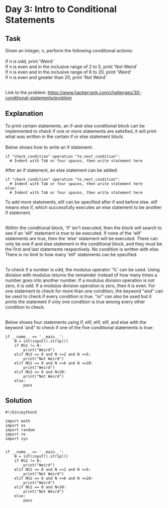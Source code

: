 # Day 3: Intro to Conditional Statements
## Task
Given an integer, n, perform the following conditional actions: <br>
<br>
If n is odd, print 'Weird' <br>
If n is even and in the inclusive range of 2 to 5, print 'Not Weird' <br>
If n is even and in the inclusive range of 6 to 20, print 'Weird' <br>
If n is even and greater than 20, print 'Not Weird' <br> <br>

Link to the problem: https://www.hackerrank.com/challenges/30-conditional-statements/problem
## Explanation
To print certain statements, an if-and-else conditional block can be implemented to check if one or more statements are satisfied, it will print what was written in the certain if or else statement block. <br>
<br>
Below shows how to write an if statement:
```
if "check_condition" operation "to_next_condition":
  # Indent with Tab or four spaces, then write statement here
```
After an if statement, an else statement can be added:
```
if "check_condition" operation "to_next_condition": 
  # Indent with Tab or four spaces, then write statement here
else:
  # Indent with Tab or four spaces, then write statement here
```
To add more statements, elif can be specified after if and before else. elif means else if, which successfully executes an else statement to be another if statement. <br> <br> 

Within the conditional block, 'if' isn't executed, then the block will search to see if an 'elif' statement is true to be executed. If none of the 'elif' statements are true, then the 'else' statement will be executed. There can only be one if and else statement in the conditional block, and they must be the first and last statements respectively. No condition is written with else. There is no limit to how many 'elif' statements can be specified. <br> <br>

To check if a number is odd, the modulus operator '%' can be used. Using division with modulus returns the remainder instead of how many times a number goes into another number. If a modulus division operation is not zero, it is odd. If a modulus division operation is zero, then it is even. For one statement to check for more than one condition, the keyword "and" can be used to check if every condition is true. "or" can also be used but it prints the statement if only one condition is true among every other condition to check. <br> <br>

Below shows four statements using if, elif, elif, elif, and else with the keyword 'and" to check if one of the five conditional statements is true:
```
if __name__ == '__main__':
    N = int(input().strip())
    if N%2 != 0:
        print("Weird")
    elif N%2 == 0 and N >=2 and N <=5:
        print("Not Weird")
    elif N%2 == 0 and N >=6 and N <=20:
        print("Weird")
    elif N%2 == 0 and N>20:
        print("Not Weird")
    else:
        pass
```

## Solution
```
#!/bin/python3

import math
import os
import random
import re
import sys


if __name__ == '__main__':
    N = int(input().strip())
    if N%2 != 0:
        print("Weird")
    elif N%2 == 0 and N >=2 and N <=5:
        print("Not Weird")
    elif N%2 == 0 and N >=6 and N <=20:
        print("Weird")
    elif N%2 == 0 and N>20:
        print("Not Weird")
    else:
        pass
```
